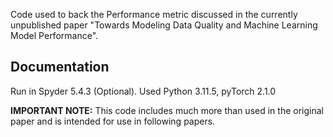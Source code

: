 Code used to back the Performance metric discussed in the currently unpublished paper "Towards Modeling Data Quality and Machine Learning Model Performance".

## Documentation
Run in Spyder 5.4.3 (Optional). Used Python 3.11.5, pyTorch 2.1.0

**IMPORTANT NOTE:** This code includes much more than used in the original paper and is intended for use in following papers.
